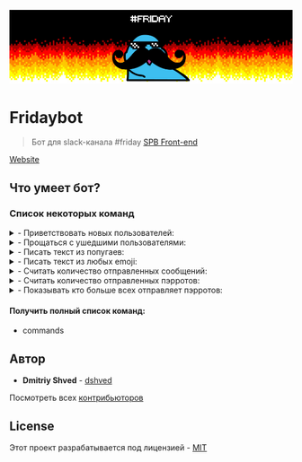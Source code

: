 <p align="center"><img src="images/bg-git.jpg"></p>

# Fridaybot

> Бот для slack-канала #friday [SPB Front-end](http://spb-frontend.slack.com)

[Website](http://fridaybot.tk)

## Что умеет бот?
### Список некоторых команд
<details>
<summary>- Приветствовать новых пользователей:</summary>
<br>
<img src="images/join.gif">
</details>

<details>
<summary>- Прощаться с ушедшими пользователями:</summary>
<br>
<img src="images/leave.gif">
</details>

<details>
<summary>- Писать текст из попугаев:</summary>
<br>
<img src="images/hi.gif">
</details>

<details>
<summary>- Писать текст из любых emoji:</summary>
<br>
<img src="images/cop.gif">
<img src="images/friday.gif">
</details>

<details>
<summary>- Считать количество отправленных сообщений:</summary>
<br>
<img src="images/live.gif">
</details>

<details>
<summary>- Считать количество отправленных пэрротов:</summary>
<br>
<img src="images/count.gif">
</details>

<details>
<summary>- Показывать кто больше всех отправляет пэрротов:</summary>
<br>
<img src="images/elite.gif">
</details>

#### Получить полный список команд:
- commands

## Автор

* **Dmitriy Shved** - [dshved](https://github.com/dshved)

Посмотреть всех [контрибьюторов](https://github.com/dshved/fridaybot/contributors)

## License

Этот проект разрабатывается под лицензией - [MIT](LICENSE.md)
